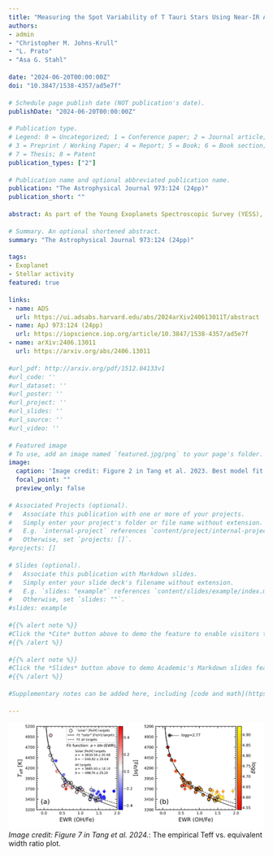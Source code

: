 ```yaml
---
title: "Measuring the Spot Variability of T Tauri Stars Using Near-IR Atomic Fe and Molecular OH Lines"
authors:
- admin
- "Christopher M. Johns-Krull"
- "L. Prato"
- "Asa G. Stahl"

date: "2024-06-20T00:00:00Z"
doi: "10.3847/1538-4357/ad5e7f"

# Schedule page publish date (NOT publication's date).
publishDate: "2024-06-20T00:00:00Z"

# Publication type.
# Legend: 0 = Uncategorized; 1 = Conference paper; 2 = Journal article;
# 3 = Preprint / Working Paper; 4 = Report; 5 = Book; 6 = Book section;
# 7 = Thesis; 8 = Patent
publication_types: ["2"]

# Publication name and optional abbreviated publication name.
publication: "The Astrophysical Journal 973:124 (24pp)"
publication_short: ""

abstract: As part of the Young Exoplanets Spectroscopic Survey (YESS), this study explores the spot variability of 13 T Tauri Stars (TTSs) in the near-infrared $H$ band, using spectra from the Immersion GRating INfrared Spectrometer (IGRINS). By analyzing effective temperature (Teff) sensitive lines of atomic FeI at $\sim$1.56259 $\mu$m and $\sim$1.56362 $\mu$m, and molecular OH at $\sim$1.56310 and $\sim$1.56317 $\mu$m, we develop an empirical equivalent width ratio (EWR) relationship for Teff in the range of 3400–5000 K. This relationship allows for precise relative Teff estimates to within tens of Kelvin and demonstrates compatibility with solar metallicity target models. However, discrepancies between observational data and model predictions limit the extension of the Teff--EWR relationship to a broader parameter space. Our study reveals that both classical and weak-line TTSs can exhibit Teff variations exceeding 150 K over a span of two years. The detection of a quarter-phase delay between the EWR and radial velocity phase curves in TTSs indicates spot-driven signals. A phase delay of 0.06 $\pm$ 0.13 for CI Tau, however, suggests additional dynamics, potentially caused by planetary interaction, inferred from a posited 1:1 commensurability between the rotation period and orbital period. Moreover, a positive correlation between Teff variation amplitude and stellar inclination angle supports the existence of high-latitude spots on TTSs, further enriching our understanding of stellar surface activity in young stars.

# Summary. An optional shortened abstract.
summary: "The Astrophysical Journal 973:124 (24pp)"

tags:
- Exoplanet
- Stellar activity
featured: true

links:
- name: ADS
  url: https://ui.adsabs.harvard.edu/abs/2024arXiv240613011T/abstract
- name: ApJ 973:124 (24pp)
  url: https://iopscience.iop.org/article/10.3847/1538-4357/ad5e7f
- name: arXiv:2406.13011
  url: https://arxiv.org/abs/2406.13011

#url_pdf: http://arxiv.org/pdf/1512.04133v1
#url_code: ''
#url_dataset: ''
#url_poster: ''
#url_project: ''
#url_slides: ''
#url_source: ''
#url_video: ''

# Featured image
# To use, add an image named `featured.jpg/png` to your page's folder.
image:
  caption: 'Image credit: Figure 2 in Tang et al. 2023. Best model fit for DITau AB'
  focal_point: ""
  preview_only: false

# Associated Projects (optional).
#   Associate this publication with one or more of your projects.
#   Simply enter your project's folder or file name without extension.
#   E.g. `internal-project` references `content/project/internal-project/index.md`.
#   Otherwise, set `projects: []`.
#projects: []

# Slides (optional).
#   Associate this publication with Markdown slides.
#   Simply enter your slide deck's filename without extension.
#   E.g. `slides: "example"` references `content/slides/example/index.md`.
#   Otherwise, set `slides: ""`.
#slides: example

#{{% alert note %}}
#Click the *Cite* button above to demo the feature to enable visitors to import publication metadata into their reference #management software.
#{{% /alert %}}

#{{% alert note %}}
#Click the *Slides* button above to demo Academic's Markdown slides feature.
#{{% /alert %}}

#Supplementary notes can be added here, including [code and math](https://sourcethemes.com/academic/docs/writing-markdown-#latex/).

---
```

![](202406_EWR_obs_apj.png)
*Image credit: Figure 7 in Tang et al. 2024.*: The empirical Teff vs. equivalent width ratio plot.